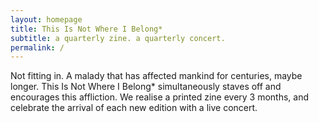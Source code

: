 ```yaml
---
layout: homepage
title: This Is Not Where I Belong*
subtitle: a quarterly zine. a quarterly concert.
permalink: /
---
```


Not fitting in. A malady that has affected mankind for centuries, maybe longer.
This Is Not Where I Belong* simultaneously staves off and encourages this
affliction. We realise a printed zine every 3 months, and celebrate the arrival of
each new edition with a live concert.
